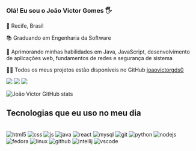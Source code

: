 ### Olá! Eu sou o João Victor Gomes 🖐️

📍 Recife, Brasil

📚 Graduando em Engenharia da Software

🌱 Aprimorando minhas habilidades em Java, JavaScript, desenvolvimento de aplicações web, fundamentos de redes e segurança de sistema

👨‍💻 Todos os meus projetos estão disponíveis no GitHub <a href="https://github.com/joaovictorgds0?tab=repositories&q=&type=public&language=&sort=" target="_blank" > joaovictorgds0 </a>




<div>
<a href="https://instagram.com/joaovictorgds_" target="_blank"><img src="https://img.shields.io/badge/-Instagram-%23E4405F?style=for-the-badge&logo=instagram&logoColor=white" target="_blank"></a>
<a href = "mailto:joaovictor.gomds@gmail.com"><img src="https://img.shields.io/badge/-Gmail-%23333?style=for-the-badge&logo=gmail&logoColor=white" target="_blank"></a>
<a href="https://www.linkedin.com/in/joão-victor-gomes-da-silva-17aa68232" target="_blank"><img src="https://img.shields.io/badge/-LinkedIn-%230077B5?style=for-the-badge&logo=linkedin&logoColor=white" target="_blank"></a> 
</div>

![João Victor GitHub stats](https://github-readme-stats.vercel.app/api?username=joaovictorgds0&show_icons=true&theme=dracula)

## Tecnologias que eu uso no meu dia

<div style="display: inline_block"><br/>
  <img align="center" alt="html5" src="https://img.shields.io/badge/HTML5-E34F26?style=for-the-badge&logo=html5&logoColor=white" />
  <img align="center" alt="css" src="https://img.shields.io/badge/CSS3-1572B6?style=for-the-badge&logo=css3&logoColor=white" />
  <img align="center" alt="js" src="https://img.shields.io/badge/JavaScript-F7DF1E?style=for-the-badge&logo=javascript&logoColor=black" />
  <img align="center" alt="java"src="https://img.shields.io/badge/java-%23ED8B00.svg?style=for-the-badge&logo=openjdk&logoColor=white"/>
  <img align="center" alt="react"src="https://img.shields.io/badge/React-20232A?style=for-the-badge&logo=react&logoColor=61DAFB" />
  <img align="center" alt="mysql"src="https://img.shields.io/badge/MySQL-00000F?style=for-the-badge&logo=mysql&logoColor=white" />
  <img align="center" alt="git"src="https://img.shields.io/badge/GIT-E44C30?style=for-the-badge&logo=git&logoColor=white" />
  <img align="center" alt="python"src="https://img.shields.io/badge/Python-14354C?style=for-the-badge&logo=python&logoColor=white" />
  <img align="center" alt="nodejs"src="https://img.shields.io/badge/Node.js-43853D?style=for-the-badge&logo=node.js&logoColor=white" />
  <img align="center" alt="fedora"src="https://img.shields.io/badge/Fedora-294172?style=for-the-badge&logo=fedora&logoColor=white" />
  <img align="center" alt="linux"src="https://img.shields.io/badge/Linux-FCC624?style=for-the-badge&logo=linux&logoColor=black" />
  <img align="center" alt="github"src="https://img.shields.io/badge/GitHub-100000?style=for-the-badge&logo=github&logoColor=white" />
  <img align="center" alt="intellij"src="https://img.shields.io/badge/IntelliJ_IDEA-000000.svg?style=for-the-badge&logo=intellij-idea&logoColor=white" />
  <img align="center" alt="vscode"src="https://img.shields.io/badge/Made%20for-VSCode-1f425f.svg" />



</div>
